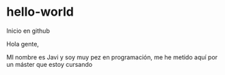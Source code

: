 # hello-world
Inicio en github

Hola gente,

MI nombre es Javi y soy muy pez en programación, me he metido aquí por un máster que estoy cursando
